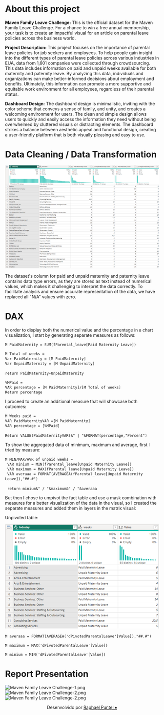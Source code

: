 # About this project

__Maven Family Leave Challenge:__
This is the official dataset for the Maven Family Leave Challenge.
For a chance to win a free annual membership, your task is to create an impactful visual for an article on parental leave policies across the business world.

__Project Description:__
This project focuses on the importance of parental leave policies for job seekers and employees. To help people gain insight into the different types of parental leave policies across various industries in EUA, data from 1,601 companies were collected through crowdsourcing. This data includes information on paid and unpaid weeks available for both maternity and paternity leave. By analyzing this data, individuals and organizations can make better-informed decisions about employment and benefits. Ultimately, this information can promote a more supportive and equitable work environment for all employees, regardless of their parental status.

__Dashboard Design:__
The dashboard design is minimalistic, inviting with the color scheme that conveys a sense of family, and unity, and creates a welcoming environment for users. The clean and simple design allows users to quickly and easily access the information they need without being overwhelmed by cluttered visuals or distracting elements. The dashboard strikes a balance between aesthetic appeal and functional design, creating a user-friendly platform that is both visually pleasing and easy to use.

# Data Cleaning / Data Transformation
![ETL](ETL.png)

The dataset's column for paid and unpaid maternity and paternity leave contains data type errors, as they are stored as text instead of numerical values, which makes it challenging to interpret the data correctly. To facilitate analysis and ensure accurate representation of the data, we have replaced all "N/A" values with zero.

# DAX
In order to display both the numerical value and the percentage in a chart visualization, I start by generating separate measures as follows:
```dax
M PaidMaternity = SUM(fParental_leave[Paid Maternity Leave])
```
```dax
M Total of weeks = 
Var PaidMaternity = [M PaidMaternity]
Var UnpaidMaternity = [M UnpaidMaternity]

return PaidMaternity+UnpaidMaternity
```
```dax
%MPaid = 
VAR percentage = [M PaidMaternity]/[M Total of weeks]
Return percentage
```
I proceed to create an additional measure that will showcase both outcomes:
```dax
M Weeks paid = 
VAR PaidMaternityVAR =[M PaidMaternity]
VAR percentage = [%MPaid]

Return VALUE(PaidMaternityVAR)&" | "&FORMAT(percentage,"Percent")
```
To show the aggregated data of minimum, maximum and average, first I tried by measure:
```dax
M MIN/MAX/AVR of unpaid weeks = 
 VAR minium = MIN(fParental_leave[Unpaid Maternity Leave])
 VAR maximum = MAX(fParental_leave[Unpaid Maternity Leave])
 VAR averaaa = FORMAT(AVERAGEA(fParental_leave[Unpaid Maternity Leave]),"##.#")
 
 return minium&" / "&maximum&" / "&averaaa
```
But then I chose to umpivot the fact table and use a mask combination with measures for a better visualization of the data in the visual, so I created the separate measures and added them in layers in the matrix visual:

Unpivoted table:

![unPivotedTable](unPivotedTable.png)

```dax
M averaaa = FORMAT(AVERAGEA('dPivotedParentalLeave'[Value]),"##.#")
```
```dax
M maximum = MAX('dPivotedParentalLeave'[Value])
```
```dax
M minium = MIN('dPivotedParentalLeave'[Value])
```
# Report Presentation
![Maven Family Leave Challenge-1.png](https://github.com/RaphaelYves/Maven-Family-Leave-Challenge/blob/main/Maven%20Family%20Leave%20Challenge-1.png?raw=true)
![Maven Family Leave Challenge-2.png](https://github.com/RaphaelYves/Maven-Family-Leave-Challenge/blob/main/Maven%20Family%20Leave%20Challenge-2.png?raw=true)
![Maven Family Leave Challenge-2.png](https://github.com/RaphaelYves/Maven-Family-Leave-Challenge/blob/main/Maven%20Family%20Leave%20Challenge-3.png?raw=true)
<p align="center">Desenvolvido por <a href="https://github.com/RaphaelPuntel">Raphael Puntel ♠️</a></p>
